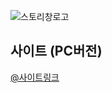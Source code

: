 ![스토리창로고](https://user-images.githubusercontent.com/49670068/118394969-cb6f3a00-b682-11eb-83f7-70d1f71f23a5.jpg)

## 사이트 (PC버전)

[@사이트링크](https://storywindow.com)
